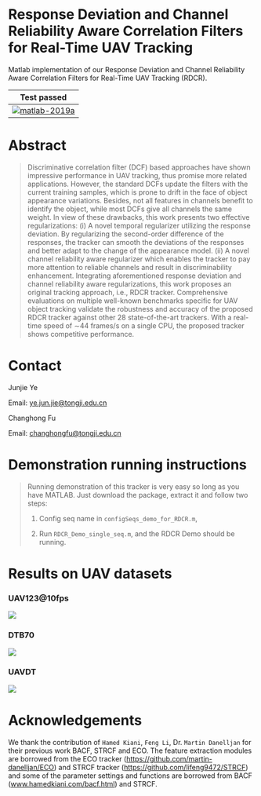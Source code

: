 # Response Deviation and Channel Reliability Aware Correlation Filters for Real-Time UAV Tracking

Matlab implementation of our Response Deviation and Channel Reliability Aware Correlation Filters for Real-Time UAV Tracking (RDCR).

| **Test passed**                                              |
| ------------------------------------------------------------ |
| [![matlab-2019a](https://img.shields.io/badge/matlab-2019a-yellow.svg)](https://www.mathworks.com/products/matlab.html) |


# Abstract 
>Discriminative correlation filter (DCF) based approaches have shown impressive performance in UAV tracking, thus promise more related applications. However, the standard DCFs update the filters with the current training samples, which is prone to drift in the face of object appearance variations. Besides, not all features in channels benefit to identify the object, while most DCFs give all channels the same weight. In view of these drawbacks, this work presents two effective regularizations: (i) A novel temporal regularizer utilizing the response deviation. By regularizing the second-order difference of the responses, the tracker can smooth the deviations of the responses and better adapt to the change of the appearance model. (ii) A novel channel reliability aware regularizer which enables the tracker to pay more attention to reliable channels and result in discriminability enhancement. Integrating aforementioned response deviation and channel reliability aware regularizations, this work proposes an original tracking approach, i.e., RDCR tracker. Comprehensive evaluations on multiple well-known benchmarks specific for UAV object tracking validate the robustness and accuracy of the proposed RDCR tracker against other 28 state-of-the-art trackers. With a real-time speed of $\sim$44 frames/s on a single CPU, the proposed tracker shows competitive performance.



# Contact 
Junjie Ye

Email: ye.jun.jie@tongji.edu.cn



Changhong Fu

Email: changhongfu@tongji.edu.cn



# Demonstration running instructions

>Running demonstration of this tracker is very easy so long as you have MATLAB. Just download the package, extract it and follow two steps:
>
>1. Config seq name in `configSeqs_demo_for_RDCR.m`,
>
>2. Run `RDCR_Demo_single_seq.m`,
>     and the RDCR Demo should be running.

# Results on UAV datasets

### UAV123@10fps

![](https://github.com/vision4robotics/RDCR-Tracker/results/UAV123@10fps.png)



### DTB70

![](https://github.com/vision4robotics/RDCR-Tracker/results//results/DTB70.png)



### UAVDT

![](https://github.com/vision4robotics/RDCR-Tracker/results//results/UAVDT.png)







# Acknowledgements

We thank the contribution of `Hamed Kiani`, `Feng Li`, Dr. `Martin Danelljan` for their previous work BACF, STRCF and ECO. The feature extraction modules are borrowed from the ECO tracker (https://github.com/martin-danelljan/ECO) and STRCF tracker (https://github.com/lifeng9472/STRCF) and some of the parameter settings and functions are borrowed from BACF (www.hamedkiani.com/bacf.html) and STRCF.

